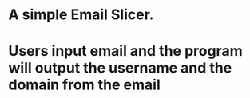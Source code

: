 # A simple Email Slicer.

#  Users input email and the program will output the username and the domain from the email